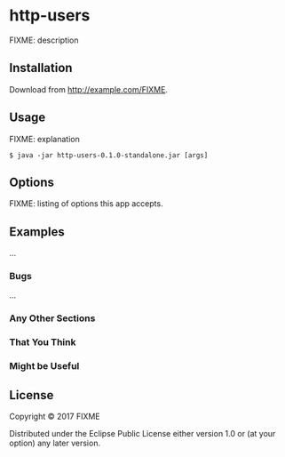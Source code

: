 # http-users

FIXME: description

## Installation

Download from http://example.com/FIXME.

## Usage

FIXME: explanation

    $ java -jar http-users-0.1.0-standalone.jar [args]

## Options

FIXME: listing of options this app accepts.

## Examples

...

### Bugs

...

### Any Other Sections
### That You Think
### Might be Useful

## License

Copyright © 2017 FIXME

Distributed under the Eclipse Public License either version 1.0 or (at
your option) any later version.
